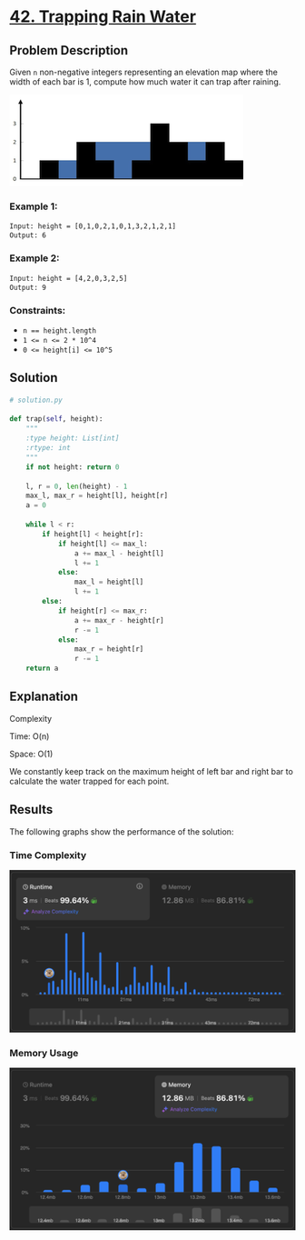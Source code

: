 # [42. Trapping Rain Water](https://leetcode.com/problems/trapping-rain-water/description/)


## Problem Description

Given `n` non-negative integers representing an elevation map where the width of each bar is 1, compute how much water it can trap after raining.


![Description](./desc.png)

### Example 1:
```plaintext
Input: height = [0,1,0,2,1,0,1,3,2,1,2,1]
Output: 6
```

### Example 2:
```plaintext
Input: height = [4,2,0,3,2,5]
Output: 9
```

### Constraints:
- `n == height.length`
- `1 <= n <= 2 * 10^4`
- `0 <= height[i] <= 10^5`

## Solution

```python
# solution.py

def trap(self, height):
    """
    :type height: List[int]
    :rtype: int
    """
    if not height: return 0

    l, r = 0, len(height) - 1
    max_l, max_r = height[l], height[r]
    a = 0

    while l < r:
        if height[l] < height[r]:
            if height[l] <= max_l:
                a += max_l - height[l]
                l += 1
            else:
                max_l = height[l]
                l += 1
        else:
            if height[r] <= max_r:
                a += max_r - height[r]
                r -= 1
            else:
                max_r = height[r]
                r -= 1
    return a
```

## Explanation
Complexity

Time: O(n)

Space: O(1)

We constantly keep track on the maximum height of left bar and right bar to calculate the water trapped for each point.

## Results

The following graphs show the performance of the solution:

### Time Complexity
![Time Complexity](./time.png)

### Memory Usage
![Memory Usage](./space.png)